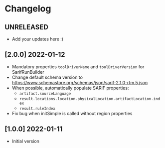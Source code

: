 # Changelog

## UNRELEASED

- Add your updates here :)

## [2.0.0] 2022-01-12

- Mandatory properties `toolDriverName` and `toolDriverVersion` for SarifRunBuilder
- Change default schema version to <https://www.schemastore.org/schemas/json/sarif-2.1.0-rtm.5.json>
- When possible, automatically populate SARIF properties:
  - `artifact.sourceLanguage`
  - `result.locations.location.physicalLocation.artifactLocation.index`
  - `result.ruleIndex`
- Fix bug when initSimple is called without region properties

## [1.0.0] 2022-01-11

- Initial version
